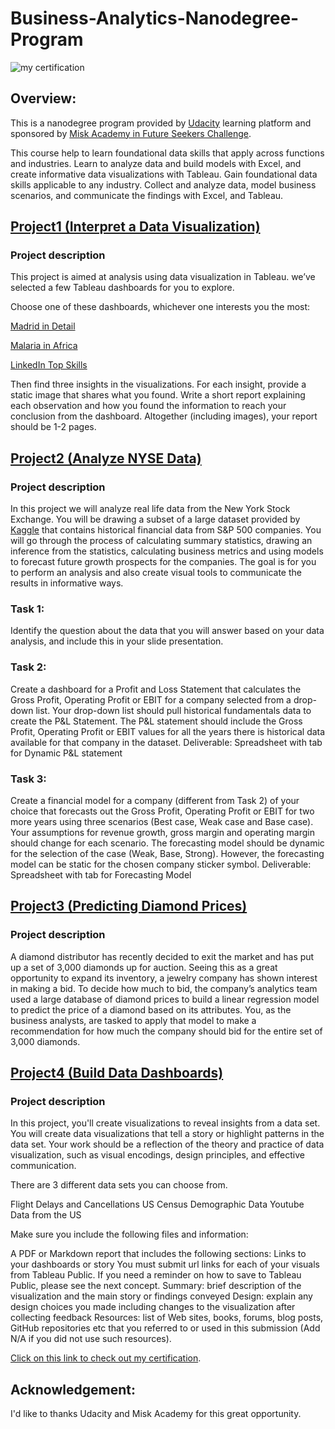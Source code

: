 # Business-Analytics-Nanodegree-Program
![my certification](https://s3-us-west-2.amazonaws.com/udacity-printer/production/certificates/ad3fb5b5-6615-4003-ae30-81a595617a69.svg)

## Overview:
This is a nanodegree program provided by [Udacity](https://www.udacity.com/course/business-analytics-nanodegree--nd098) learning platform and sponsored by [Misk Academy in Future Seekers Challenge](https://miskchallenge.com).

This course help to learn foundational data skills that apply across functions and industries. Learn to analyze data and build models with Excel, and create informative data visualizations with Tableau. Gain foundational data skills applicable to any industry. Collect and analyze data, model business scenarios, and communicate the findings with Excel, and Tableau.



## [Project1 (Interpret a Data Visualization)](https://github.com/TMQ5/Business-Analytics-Nanodegree-Program/blob/main/Dashboard%20for%20LinkedIn%20Top%20Skills%20Report.pdf)
### Project description

This project is aimed at analysis using data visualization in Tableau. we’ve selected a few Tableau dashboards for you to explore.

Choose one of these dashboards, whichever one interests you the most:

[Madrid in Detail](https://public.tableau.com/views/MadridInDetail/MadridinDetail?%3Aembed=y&%3Atoolbar=yes&%3AloadOrderID=0&%3Adisplay_count=y%3F%3Aembed&%3AshowVizHome=no)

[Malaria in Africa](https://public.tableau.com/views/MakeoverMonday34Malaria_0/MalariainAfrica?:embed=y&:showVizHome=no&:display_count=y&:display_static_image=y&:bootstrapWhenNotified=true)

[LinkedIn Top Skills](https://public.tableau.com/profile/matt.chambers#!/vizhome/LinkedInTopSkills2016-MakeoverMonday/LinkedInTopSkills2016-MakeoverMonday)

Then find three insights in the visualizations. For each insight, provide a static image that shares what you found. Write a short report explaining each observation and how you found the information to reach your conclusion from the dashboard. Altogether (including images), your report should be 1-2 pages.





## [Project2 (Analyze NYSE Data)](https://github.com/TMQ5/Business-Analytics-Nanodegree-Program/blob/main/NYSE%20Project%20Presentation.pdf)
### Project description
In this project we will analyze real life data from the New York Stock Exchange. You will be drawing a subset of a large dataset provided by [Kaggle](https://www.kaggle.com/dgawlik/nyse) that contains historical financial data from S&P 500 companies. You will go through the process of calculating summary statistics, drawing an inference from the statistics, calculating business metrics and using models to forecast future growth prospects for the companies. The goal is for you to perform an analysis and also create visual tools to communicate the results in informative ways.

### Task 1:
 Identify the question about the data that you will answer based on your data analysis, and include this in your slide presentation.

 ### Task 2:
 Create a dashboard for a Profit and Loss Statement that calculates the Gross Profit, Operating Profit or EBIT for a company selected from a drop-down list.
Your drop-down list should pull historical fundamentals data to create the P&L Statement.
The P&L statement should include the Gross Profit, Operating Profit or EBIT values for all the years there is historical data available for that company in the dataset.
Deliverable: Spreadsheet with tab for Dynamic P&L statement

### Task 3:
Create a financial model for a company (different from Task 2) of your choice that forecasts out the Gross Profit, Operating Profit or EBIT for two more years using three scenarios (Best case, Weak case and Base case).
Your assumptions for revenue growth, gross margin and operating margin should change for each scenario.
The forecasting model should be dynamic for the selection of the case (Weak, Base, Strong). However, the forecasting model can be static for the chosen company sticker symbol.
Deliverable: Spreadsheet with tab for Forecasting Model





## [Project3 (Predicting Diamond Prices)](https://github.com/TMQ5/Business-Analytics-Nanodegree-Program/blob/main/Diamonds%20Project.pdf)
### Project description
A diamond distributor has recently decided to exit the market and has put up a set of 3,000 diamonds up for auction. Seeing this as a great opportunity to expand its inventory, a jewelry company has shown interest in making a bid. To decide how much to bid, the company’s analytics team used a large database of diamond prices to build a linear regression model to predict the price of a diamond based on its attributes. You, as the business analysts, are tasked to apply that model to make a recommendation for how much the company should bid for the entire set of 3,000 diamonds.





## [Project4 (Build Data Dashboards)](https://github.com/TMQ5/Business-Analytics-Nanodegree-Program/blob/main/Build%20Data%20Dashboards.pdf)
### Project description
In this project, you'll create visualizations to reveal insights from a data set. You will create data visualizations that tell a story or highlight patterns in the data set. Your work should be a reflection of the theory and practice of data visualization, such as visual encodings, design principles, and effective communication.

There are 3 different data sets you can choose from.

Flight Delays and Cancellations
US Census Demographic Data
Youtube Data from the US

Make sure you include the following files and information:

A PDF or Markdown report that includes the following sections:
Links to your dashboards or story
You must submit url links for each of your visuals from Tableau Public. If you need a reminder on how to save to Tableau Public, please see the next concept.
Summary: brief description of the visualization and the main story or findings conveyed
Design: explain any design choices you made including changes to the visualization after collecting feedback
Resources: list of Web sites, books, forums, blog posts, GitHub repositories etc that you referred to or used in this submission (Add N/A if you did not use such resources).

[Click on this link to check out my certification](https://confirm.udacity.com/QVEXPQG3).

## Acknowledgement:
I'd like to thanks Udacity and Misk Academy for this great opportunity.
